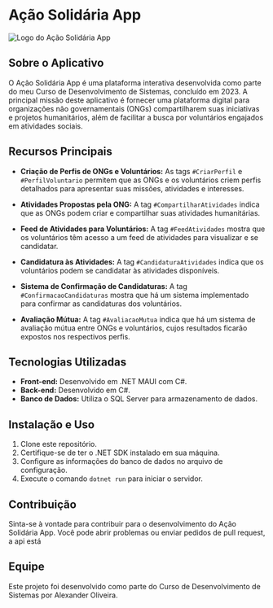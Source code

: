 # Ação Solidária App

![Logo do Ação Solidária App](https://i.pinimg.com/originals/8c/f2/21/8cf22148166b5dafa84609cb9704dc72.png)

## Sobre o Aplicativo

O Ação Solidária App é uma plataforma interativa desenvolvida como parte do meu Curso de Desenvolvimento de Sistemas, concluído em 2023. A principal missão deste aplicativo é fornecer uma plataforma digital para organizações não governamentais (ONGs) 
compartilharem suas iniciativas e projetos humanitários, além de facilitar a busca por voluntários engajados em atividades sociais.

## Recursos Principais

- **Criação de Perfis de ONGs e Voluntários:** As tags `#CriarPerfil` e `#PerfilVoluntario` permitem que as ONGs e os voluntários criem perfis detalhados para apresentar suas missões, atividades e interesses.

- **Atividades Propostas pela ONG:** A tag `#CompartilharAtividades` indica que as ONGs podem criar e compartilhar suas atividades humanitárias.

- **Feed de Atividades para Voluntários:** A tag `#FeedAtividades` mostra que os voluntários têm acesso a um feed de atividades para visualizar e se candidatar.

- **Candidatura às Atividades:** A tag `#CandidaturaAtividades` indica que os voluntários podem se candidatar às atividades disponíveis.

- **Sistema de Confirmação de Candidaturas:** A tag `#ConfirmacaoCandidaturas` mostra que há um sistema implementado para confirmar as candidaturas dos voluntários.

- **Avaliação Mútua:** A tag `#AvaliacaoMutua` indica que há um sistema de avaliação mútua entre ONGs e voluntários, cujos resultados ficarão expostos nos respectivos perfis.

## Tecnologias Utilizadas

- **Front-end:** Desenvolvido em .NET MAUI com C#.
- **Back-end:** Desenvolvido em C#.
- **Banco de Dados:** Utiliza o SQL Server para armazenamento de dados.

## Instalação e Uso

1. Clone este repositório.
2. Certifique-se de ter o .NET SDK instalado em sua máquina.
3. Configure as informações do banco de dados no arquivo de configuração.
4. Execute o comando `dotnet run` para iniciar o servidor.

## Contribuição

Sinta-se à vontade para contribuir para o desenvolvimento do Ação Solidária App. Você pode abrir problemas ou enviar pedidos de pull request, a api está 

## Equipe

Este projeto foi desenvolvido como parte do Curso de Desenvolvimento de Sistemas por Alexander Oliveira.




